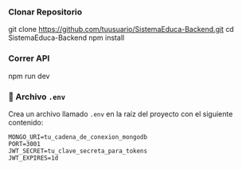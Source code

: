 ### Clonar Repositorio
git clone https://github.com/tuusuario/SistemaEduca-Backend.git
cd SistemaEduca-Backend
npm install

### Correr API
npm run dev

### 📁 Archivo `.env`

Crea un archivo llamado `.env` en la raíz del proyecto con el siguiente contenido:

```env
MONGO_URI=tu_cadena_de_conexion_mongodb
PORT=3001
JWT_SECRET=tu_clave_secreta_para_tokens
JWT_EXPIRES=1d
